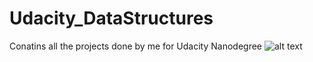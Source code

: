 # Udacity_DataStructures
Conatins all the projects done by me for Udacity Nanodegree
![alt text](https://drive.google.com/file/d/1T14uin8u_qbKPgLSbpzwV8bxiWiZPLFd/view?usp=sharing)

